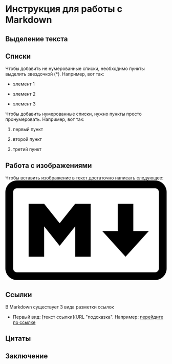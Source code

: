 # Инструкция для работы с Markdown

## Выделение текста

## Списки

Чтобы добавить не нумерованные списки, необходимо пункты выделить звездочкой (*). Например, вот так:

* элемент 1

* элемент 2

* элемент 3

Чтобы добавить нумерованные списки, нужно пункты просто пронумеровать. Например, вот так:

1. первый пункт

2. второй пункт 

3. третий пункт

## Работа с изображениями

Чтобы вставить изображение в текст достаточно написать следующее:![Здесь должна быть картинка!](https://github.com/TanjanaRZ/MarkdownInstruction/blob/main/Markdown-mark.svg.png)

## Ссылки

В Markdown существует 3 вида разметки ссылок

* Первый вид: [текст ссылки](URL "подсказка". Например: [перейдите по ссылке](https://ru.wikipedia.org/wiki/Markdown)



## Цитаты

## Заключение
